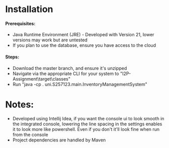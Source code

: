 <h1>Installation</h1>

<h4>Prerequisites:</h4>

- Java Runtime Environment (JRE) - Developed with Version 21, lower versions may work but are untested
- If you plan to use the database, ensure you have access to the cloud

<h4> Steps:</h4>

- Download the master branch, and ensure it's unzipped
- Navigate via the appropriate CLI for your system to "I2P-Assignment\target\classes"
- Run "java -cp . uni.S257123.main.InventoryManagementSystem"

<h1>Notes:</h1>

- Developed using Intellij Idea, if you want the console ui to look smooth in the integrated console, lowering the line spacing in the settings enables it to look more like powershell. Even if you don't it'll look fine when run from the console
- Project dependencies are handled by Maven
